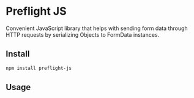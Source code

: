 # Preflight JS

Convenient JavaScript library that helps with sending form data through HTTP requests by serializing Objects to FormData instances.

## Install

```sh
npm install preflight-js
```

## Usage
